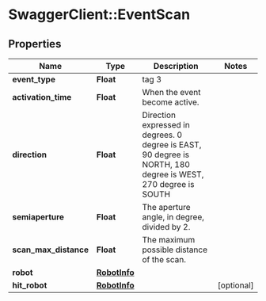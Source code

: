 # SwaggerClient::EventScan

## Properties
Name | Type | Description | Notes
------------ | ------------- | ------------- | -------------
**event_type** | **Float** | tag 3 | 
**activation_time** | **Float** | When the event become active. | 
**direction** | **Float** | Direction expressed in degrees. 0 degree is EAST, 90 degree is NORTH, 180 degree is WEST, 270 degree is SOUTH | 
**semiaperture** | **Float** | The aperture angle, in degree, divided by 2. | 
**scan_max_distance** | **Float** | The maximum possible distance of the scan. | 
**robot** | [**RobotInfo**](RobotInfo.md) |  | 
**hit_robot** | [**RobotInfo**](RobotInfo.md) |  | [optional] 


